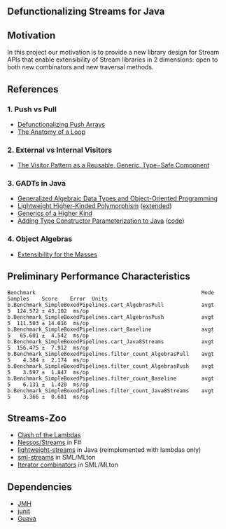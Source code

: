## Defunctionalizing Streams for Java

## Motivation
In this project our motivation is to provide a new library design for Stream APIs that enable extensibility of Stream
libraries in 2 dimensions: open to both new combinators and new traversal methods.

## References
### 1. Push vs Pull
* [Defunctionalizing Push Arrays](http://www.cse.chalmers.se/~joels/writing/defuncEmb.pdf)
* [The Anatomy of a Loop](http://www.ccs.neu.edu/home/shivers/papers/loop.pdf)

### 2. External vs Internal Visitors
* [The Visitor Pattern as a Reusable‚ Generic‚ Type−Safe Component](http://www.cs.ox.ac.uk/jeremy.gibbons/publications/visitor.pdf)

### 3. GADTs in Java
* [Generalized Algebraic Data Types and Object-Oriented Programming](http://research.microsoft.com/apps/pubs/default.aspx?id=64040)
* [Lightweight Higher-Kinded Polymorphism](https://ocamllabs.github.io/higher/lightweight-higher-kinded-polymorphism.pdf) ([extended](http://www.lpw25.net/flops2014.pdf))
* [Generics of a Higher Kind](https://lirias.kuleuven.be/bitstream/123456789/186940/4/tcpoly.pdf)
* [Adding Type Constructor Parameterization to Java](http://www.jot.fm/issues/issue_2008_06/article2.pdf) ([code](http://lampwww.epfl.ch/~cremet/FGJ-omega/index.html))

### 4. Object Algebras
* [Extensibility for the Masses](https://www.cs.utexas.edu/~wcook/Drafts/2012/ecoop2012.pdf)

## Preliminary Performance Characteristics
```
Benchmark                                                     Mode  Samples    Score    Error  Units
b.Benchmark_SimpleBoxedPipelines.cart_AlgebrasPull            avgt        5  124.572 ± 43.102  ms/op
b.Benchmark_SimpleBoxedPipelines.cart_AlgebrasPush            avgt        5  111.503 ± 14.016  ms/op
b.Benchmark_SimpleBoxedPipelines.cart_Baseline                avgt        5   65.601 ±  4.542  ms/op
b.Benchmark_SimpleBoxedPipelines.cart_Java8Streams            avgt        5  156.475 ±  7.912  ms/op
b.Benchmark_SimpleBoxedPipelines.filter_count_AlgebrasPull    avgt        5    4.384 ±  2.174  ms/op
b.Benchmark_SimpleBoxedPipelines.filter_count_AlgebrasPush    avgt        5    3.597 ±  1.847  ms/op
b.Benchmark_SimpleBoxedPipelines.filter_count_Baseline        avgt        5    6.131 ±  1.420  ms/op
b.Benchmark_SimpleBoxedPipelines.filter_count_Java8Streams    avgt        5    3.366 ±  0.681  ms/op
```

## Streams-Zoo
* [Clash of the Lambdas](http://biboudis.github.io/clashofthelambdas/)
* [Nessos/Streams](https://github.com/nessos/Streams) in F#
* [lightweight-streams](https://github.com/biboudis/lightweight-streams) in Java (reimplemented with lambdas only)
* [sml-streams](https://github.com/biboudis/sml-streams) in SML/MLton
* [Iterator combinators](http://mlton.org/ForLoops) in SML/MLton

## Dependencies
* [JMH](http://openjdk.java.net/projects/code-tools/jmh/)
* [junit](http://junit.org/)
* [Guava](https://code.google.com/p/guava-libraries/)
